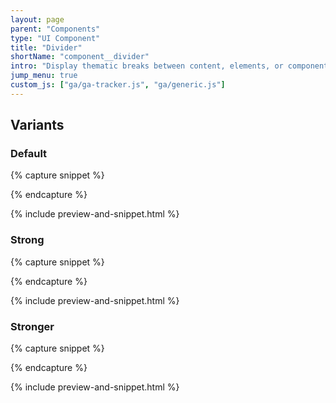 ```yaml
---
layout: page
parent: "Components"
type: "UI Component"
title: "Divider"
shortName: "component__divider"
intro: "Display thematic breaks between content, elements, or components."
jump_menu: true
custom_js: ["ga/ga-tracker.js", "ga/generic.js"]
---
```


<div class="ds-preview">
  <div class="fsa-divider"></div>
</div>

## Variants

### Default

{% capture snippet %}
<div class="fsa-divider"></div>
{% endcapture %}

{% include preview-and-snippet.html %}

### Strong
{% capture snippet %}
<div class="fsa-divider fsa-divider--strong"></div>
{% endcapture %}

{% include preview-and-snippet.html %}

### Stronger

{% capture snippet %}
<div class="fsa-divider fsa-divider--stronger"></div>
{% endcapture %}

{% include preview-and-snippet.html %}
